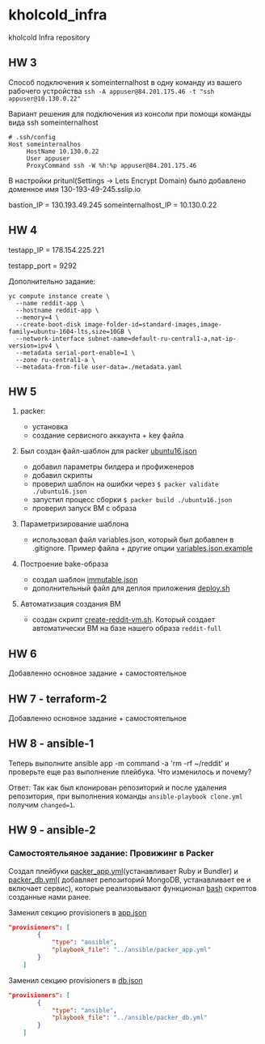# kholcold_infra
kholcold Infra repository

## HW 3
Способ подключения к someinternalhost в одну команду из вашего рабочего устройства
```ssh -A appuser@84.201.175.46 -t "ssh appuser@10.130.0.22"```

Вариант решения для подключения из консоли при помощи команды вида ssh someinternalhost
```
# .ssh/config
Host someinternalhos
     HostName 10.130.0.22
     User appuser
     ProxyCommand ssh -W %h:%p appuser@84.201.175.46
```
В настройки pritunl(Settings -> Lets Encrypt Domain) было добавлено доменное имя 130-193-49-245.sslip.io

bastion_IP = 130.193.49.245
someinternalhost_IP = 10.130.0.22

## HW 4
testapp_IP = 178.154.225.221

testapp_port = 9292

Дополнительно задание:
```
yc compute instance create \
  --name reddit-app \
  --hostname reddit-app \
  --memory=4 \
  --create-boot-disk image-folder-id=standard-images,image-family=ubuntu-1604-lts,size=10GB \
  --network-interface subnet-name=default-ru-central1-a,nat-ip-version=ipv4 \
  --metadata serial-port-enable=1 \
  --zone ru-central1-a \
  --metadata-from-file user-data=./metadata.yaml
```

## HW 5
1. packer:
   - установка
   - создание сервисного аккаунта + key файла

2. Был создан файл-шаблон для packer [ubuntu16.json](packer/ubuntu16.json)
   - добавил параметры билдера и профиженеров
   - добавил скрипты
   - проверил шаблон на ошибки через ```$ packer validate ./ubuntu16.json```
   - запустил процесс сборки ```$ packer build ./ubuntu16.json```
   - проверил запуск ВМ с образа

3. Параметризирование шаблона
   - использовал файл variables.json, который был добавлен в .gitignore. Пример файла + другие опции [variables.json.example](packer/variables.json.example)

4. Построение bake-образа
   - создал шаблон [immutable.json](packer/immutable.json)
   - дополнительный файл для деплоя приложения [deploy.sh](packer/files/deploy.sh)

5. Автоматизация создания ВМ
   - создан скрипт [create-reddit-vm.sh](config-scripts/create-reddit-vm.sh). Который создает автоматически ВМ на базе нашего образа ```reddit-full```
## HW 6
Добавленно основное задание + самостоятельное
## HW 7 - terraform-2
Добавленно основное задание + самостоятельное

## HW 8 - ansible-1
Теперь выполните ansible app -m command -a 'rm -rf ~/reddit' и проверьте еще раз выполнение плейбука. Что
изменилось и почему?

Ответ:
   Так как был клонирован репозиторий и после удаления репозитория, при выполнения команды ```ansible-playbook clone.yml``` получим ```changed=1```.

## HW 9 - ansible-2
### Самостоятельяное задание: Провижинг в Packer
Создал плейбуки [packer_app.yml](ansible/packer_app.yml)(устанавливает Ruby и Bundler) и [packer_db.yml](ansible/packer_db.yml)( добавляет репозиторий MongoDB,
устанавливает ее и включает сервис), которые реализовывают функционал [bash](packer/scripts) скриптов созданные нами ранее.

Заменил секцию provisioners в [app.json](packer/app.json)
```json
"provisioners": [
        {
            "type": "ansible",
            "playbook_file": "../ansible/packer_app.yml"
        }
    ]
```
Заменил секцию provisioners в [db.json](packer/db.json)
```json
"provisioners": [
        {
            "type": "ansible",
            "playbook_file": "../ansible/packer_db.yml"
        }
    ]
```
